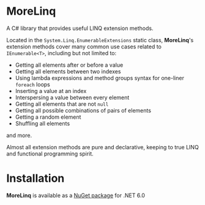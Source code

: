 # MoreLinq

A C# library that provides useful LINQ extension methods.

Located in the `System.Linq.EnumerableExtensions` static class, **MoreLinq**'s extension methods cover many common use cases related to `IEnumerable<T>`, including but not limited to:

- Getting all elements after or before a value
- Getting all elements between two indexes
- Using lambda expressions and method groups syntax for one-liner `foreach` loops
- Inserting a value at an index
- Interspersing a value between every element
- Getting all elements that are not `null`
- Getting all possible combinations of pairs of elements
- Getting a random element
- Shuffling all elements

and more.

Almost all extension methods are pure and declarative, keeping to true LINQ and functional programming spirit.

# Installation

**MoreLinq** is available as a [NuGet package](https://www.nuget.org/packages/Carnagion.MoreLinq/) for .NET 6.0